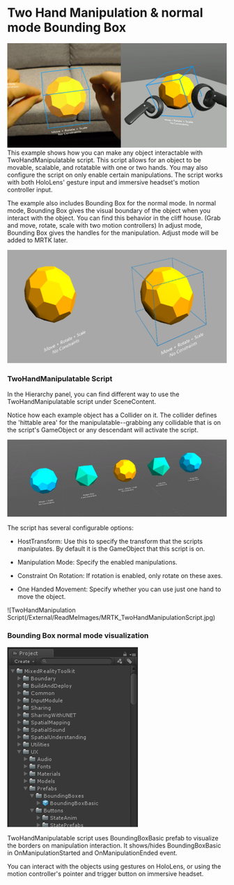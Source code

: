# Two Hand Manipulation & normal mode Bounding Box
![Two Hand Manipulation](/External/ReadMeImages/MRTK_TwoHandManipulation.jpg)
This example shows how you can make any object interactable with TwoHandManipulatable script. This script allows for an object to be movable, scalable, and rotatable with one or two hands. You may also configure the script on only enable certain manipulations. The script works with both HoloLens' gesture input and immersive headset's motion controller input.

The example also includes Bounding Box for the normal mode. In normal mode, Bounding Box gives the visual boundary of the object when you interact with the object. You can find this behavior in the cliff house. (Grab and move, rotate, scale with two motion controllers) In adjust mode, Bounding Box gives the handles for the manipulation. Adjust mode will be added to MRTK later.

![Bounding Box Normal Mode](/External/ReadMeImages/MRTK_BoundingBoxNormalMode.jpg)



### TwoHandManipulatable Script ###

In the Hierarchy panel, you can find different way to use the TwoHandManipulatable script under SceneContent. 

Notice how each example object has a Collider on it. The collider defines the 'hittable area' for the manipulatable--grabbing any collidable that is on the script's GameObject or any descendant will activate the script. 

![TwoHandManipulation Scene](/External/ReadMeImages/MRTK_TwoHandManipulationScene.jpg)



The script has several configurable options:


- HostTransform: Use this to specify the transform that the scripts manipulates. By default it is the GameObject that this script is on.
- Manipulation Mode: Specify the enabled manipulations.

- Constraint On Rotation: If rotation is enabled, only rotate on these axes.

- One Handed Movement: Specify whether you can use just one hand to move the object.

![TwoHandManipulation Script(/External/ReadMeImages/MRTK_TwoHandManipulationScript.jpg)


### Bounding Box normal mode visualization ###

![BoundingBox Basic Prefab](/External/ReadMeImages/MRTK_BoundingBoxBasicPrefab.jpg)



TwoHandManipulatable script uses BoundingBoxBasic prefab to visualize the borders on manipulation interaction. It shows/hides BoundingBoxBasic in OnManipulationStarted and OnManipulationEnded event.



You can interact with the objects using gestures on HoloLens, or using the motion controller's pointer and trigger button on immersive headset.

